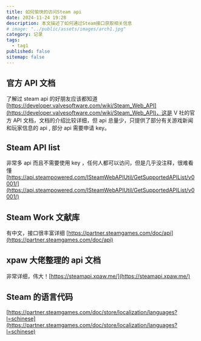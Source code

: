 ```yaml
---
title: 如何愉快的访问Steam api
date: 2024-11-24 19:28
description: 本文描述了如何通过Steam接口获取相关信息
# image: "../public/assets/images/arch1.jpg"
category: 记录
tags:
  - tag1
published: false
sitemap: false
---
```


## 官方 API 文档

了解过 steam api 的好朋友应该都知道[https://developer.valvesoftware.com/wiki/Steam_Web_API](https://developer.valvesoftware.com/wiki/Steam_Web_API)，这是
V 社的官方 API 文档，文档的介绍比较详细，但 api 总量少，只提供了部分有关游戏新闻和玩家信息的 api , 部分 api 需要申请 key。

## Steam API list

非常多 api 而且不需要使用 key ，任何人都可以访问，但是几乎没注释，很难看懂 [https://api.steampowered.com/ISteamWebAPIUtil/GetSupportedAPIList/v0001/](https://api.steampowered.com/ISteamWebAPIUtil/GetSupportedAPIList/v0001/)

## Steam Work 文献库

有中文，接口很丰富详细 [https://partner.steamgames.com/doc/api](https://partner.steamgames.com/doc/api)

## xpaw 大佬整理的 api 文档

非常详细，伟大！[https://steamapi.xpaw.me/](https://steamapi.xpaw.me/)

## Steam 的语言代码

[https://partner.steamgames.com/doc/store/localization/languages?l=schinese](https://partner.steamgames.com/doc/store/localization/languages?l=schinese)